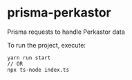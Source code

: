 # prisma-perkastor
Prisma requests to handle Perkastor data

To run the project, execute:
```
yarn run start
// OR
npx ts-node index.ts
```